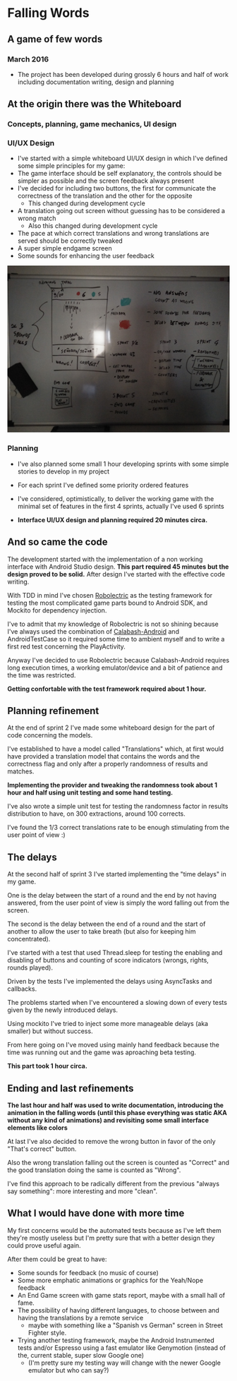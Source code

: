 # Falling Words
## A game of few words
### March 2016

* The project has been developed during grossly 6 hours and half of work including documentation writing, design and planning

## At the origin there was the Whiteboard
### Concepts, planning, game mechanics, UI design

### UI/UX Design

* I've started with a simple whiteboard UI/UX design in which I've defined some simple principles for my game:
* The game interface should be self explanatory, the controls should be simpler as possible and the screen feedback always present
* I've decided for including two buttons, the first for communicate the correctness of the translation and the other for the opposite
  * This changed during development cycle 
* A translation going out screen without guessing has to be considered a wrong match
  * Also this changed during development cycle 
* The pace at which correct translations and wrong translations are served should be correctly tweaked
* A super simple endgame screen
* Some sounds for enhancing the user feedback

![Whiteboard](/whiteboard.jpg)

### Planning
* I've also planned some small 1 hour developing sprints with some simple stories to develop in my project
* For each sprint I've defined some priority ordered features
* I've considered, optimistically, to deliver the working game with the minimal set of features in the first 4 sprints, actually I've used 6 sprints

* **Interface UI/UX design and planning required 20 minutes circa.**

## And so came the code

The development started with the implementation of a non working interface with Android Studio design.
**This part required 45 minutes but the design proved to be solid.**
After design I've started with the effective code writing.

With TDD in mind I've chosen [Robolectric](http://robolectric.org/) as the testing framework for testing the most complicated game parts bound to Android SDK, and Mockito for dependency injection.

I've to admit that my knowledge of Robolectric is not so shining because I've always used the combination of [Calabash-Android](https://github.com/calabash/calabash-android) and AndroidTestCase so it required
some time to ambient myself and to write a first red test concerning the PlayActivity.

Anyway I've decided to use Robolectric because Calabash-Android requires long execution times, a working emulator/device and a bit of patience and the time was restricted.

**Getting confortable with the test framework required about 1 hour.**

## Planning refinement

At the end of sprint 2 I've made some whiteboard design for the part of code concerning the models.

I've established to have a model called "Translations" which, at first would have provided a translation model that contains the words and the correctness flag and only after a properly randomness of results and matches.

**Implementing the provider and tweaking the randomness took about 1 hour and half using unit testing and some hand testing.**

I've also wrote a simple unit test for testing the randomness factor in results distribution to have, on 300 extractions, around 100 corrects.

I've found the 1/3 correct translations rate to be enough stimulating from the user point of view :)

## The delays

At the second half of sprint 3 I've started implementing the "time delays" in my game.

One is the delay between the start of a round and the end by not having answered, from the user point of view is simply the word falling out from the screen.

The second is the delay between the end of a round and the start of another to allow the user to take breath (but also for keeping him concentrated).

I've started with a test that used Thread.sleep for testing the enabling and disabling of buttons and counting of score indicators (wrongs, rights, rounds played).

Driven by the tests I've implemented the delays using AsyncTasks and callbacks.

The problems started when I've encountered a slowing down of every tests given by the newly introduced delays.

Using mockito I've tried to inject some more manageable delays (aka smaller) but without success.

From here going on I've moved using mainly hand feedback because the time was running out and the game was aproaching beta testing.

**This part took 1 hour circa.**

## Ending and last refinements

**The last hour and half was used to write documentation, introducing the animation in the falling words (until this phase everything was static AKA without any kind of animations) and revisiting some small interface elements like colors**

At last I've also decided to remove the wrong button in favor of the only "That's correct" button.

Also the wrong translation falling out the screen is counted as "Correct" and the good translation doing the same is counted as "Wrong".

I've find this approach to be radically different from the previous "always say something": more interesting and more "clean".

## What I would have done with more time

My first concerns would be the automated tests because as I've left them they're mostly useless but I'm pretty sure that with a better design they could prove useful again.

After them could be great to have:

* Some sounds for feedback (no music of course)
* Some more emphatic animations or graphics for the Yeah/Nope feedback
* An End Game screen with game stats report, maybe with a small hall of fame.
* The possibility of having different languages, to choose between and having the translations by a remote service
  * maybe with something like a "Spanish vs German" screen in Street Fighter style.
* Trying another testing framework, maybe the Android Instrumented tests and/or Espresso using a fast emulator like Genymotion (instead of the, current stable, super slow Google one)
  * (I'm pretty sure my testing way will change with the newer Google emulator but who can say?)















